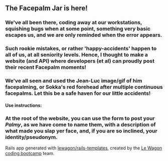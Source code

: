 ## The Facepalm Jar is here!

### We've all been there, coding away at our workstations, squishing bugs when at some point, something very basic escapes us, and we are only reminded when the error appears.

### Such rookie mistakes, or rather 'happy-accidents' happen to all of us, at all seniority levels. Hence, I thought to make a website (and API) where developers (et al) can proudly post their recent Facepalm moments!

### We've all seen and used the Jean-Luc image/gif of him facepalming, or Sokka's red forehead after multiple continuous facepalms. Let this be a safe haven for our little accidents!

#### Use instructions:

### At the root of the website, you can use the form to post your *Palmy*, as we have come to name them, with a description of what made you slap yer face, and, if you are so inclined, your identity/pseudonym.


Rails app generated with [lewagon/rails-templates](https://github.com/lewagon/rails-templates), created by the [Le Wagon coding bootcamp](https://www.lewagon.com) team.
